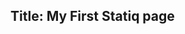 Title: My First Statiq page
---

<script src="https://cdn.jsdelivr.net/npm/chart.js@3.5.1/dist/chart.min.js"></script>

<div style="min-heigh:600; min-width:900">
  <canvas id="myChart" width="400" height="400"></canvas>
</div>

<script>
var ctx = document.getElementById('myChart').getContext('2d');


const worstCase = [1,60,70,80,90,100];
const averageCase = [1,40,50,60,70];
const bestCase = [1,10,20,30,40];


// http://stackoverflow.com/questions/962802#962890
function shuffle(array) {
  var tmp, current, top = array.length;
  if(top) while(--top) {
    current = Math.floor(Math.random() * (top + 1));
    tmp = array[current];
    array[current] = array[top];
    array[top] = tmp;
  }
  return array;
}

const data = {
  labels: [1,2,3,4,5,6],
  datasets: [{
    label: 'Worst Case',
    data: worstCase,
    fill: false,
    borderColor: 'rgb(75, 192, 192)',
      tension: 0.4
  },
  {
    label: 'Average Case',
    data: averageCase,
    fill: false,
    borderColor: '#f67019',
      tension: 0.4
  },
  {
    label: 'Best Case',
    data: bestCase,
    fill: false,
    borderColor: '#8549ba',
      tension: 0.4
  }]
};

const config = {
  responsive: true,
  type: 'line',
  data: data,
  options: {
    responsive: true,
    plugins: {
      title: {
        display: true,
        text: 'Algorithm Analysis'
      },
    },
    interaction: {
      intersect: false,
    },
    scales: {
      x: {
        display: true,
        title: {
          display: true,
          text: "Input N"
        },
        suggestedMin: -10,
        suggestedMax: 200
      },
      y: {
        display: true,
        title: {
          display: true,
          text: 'Number Of Operations'
        },
        suggestedMin: -10,
        suggestedMax: 110
      }
    }
  }
};

var myChart = new Chart(ctx, config);


</script>


